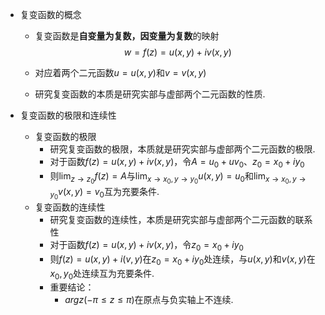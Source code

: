 + 复变函数的概念
  + 复变函数是**自变量为复数，因变量为复数**的映射
  $$
  w = f(z) = u(x,y) + iv(x,y)
  $$
  + 对应着两个二元函数$u = u(x,y)$和$v=v(x,y)$

  + 研究复变函数的本质是研究实部与虚部两个二元函数的性质.

+ 复变函数的极限和连续性

  + 复变函数的极限
    + 研究复变函数的极限，本质就是研究实部与虚部两个二元函数的极限.
    + 对于函数$f(z)= u(x,y ) + i v(x,y)$，令$A=u_0+uv_0、z_0=x_0+iy_0$
    + 则$\lim_{z\rightarrow z_0} f(z) = A$与$\lim_{x\rightarrow x_0,y\rightarrow y _0}u(x,y) = u_0$和$\lim_{x\rightarrow x_0,y\rightarrow y _0}v(x,y) = v_0$互为充要条件.
  + 复变函数的连续性
    + 研究复变函数的连续性，本质是研究实部与虚部两个二元函数的联系性
    + 对于函数$f(z)= u(x,y ) + i v(x,y)$，令$z_0=x_0+iy_0$
    + 则$f(z)=u(x,y)+i(v,y)$在$z_0=x_0+iy_0$处连续，与$u(x,y)$和$v(x,y)$在$x_0,y_0$处连续互为充要条件.
    + 重要结论：
      + $arg z(-\pi \le z \le \pi)$在原点与负实轴上不连续.